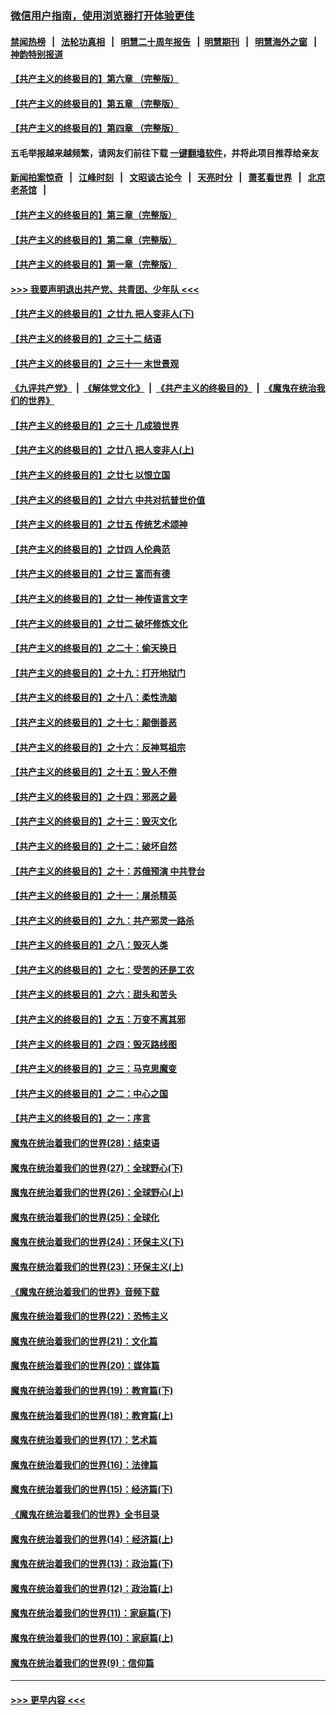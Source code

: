 ### [微信用户指南，使用浏览器打开体验更佳](https://github.com/gfw-breaker/banned-news1/blob/master/indexes/wechat-guide.md?t=0)
#### [禁闻热榜](热点新闻.md?t=0)  &nbsp;&nbsp;|&nbsp;&nbsp; [法轮功真相](https://github.com/gfw-breaker/truth/blob/master/README.md?t=0) &nbsp;&nbsp;|&nbsp;&nbsp; [明慧二十周年报告](https://github.com/gfw-breaker/mh-reports/blob/master/README.md?t=0) &nbsp;&nbsp;|&nbsp;&nbsp;[明慧期刊](https://github.com/gfw-breaker/mh-qikan) &nbsp;&nbsp;|&nbsp;&nbsp; [明慧海外之窗](https://github.com/gfw-breaker/mh-news/blob/master/README.md?t=0) &nbsp;&nbsp;|&nbsp;&nbsp; [神韵特别报道](https://github.com/gfw-breaker/mh-news/blob/master/shenyun.md?t=0)
#### [【共产主义的终极目的】第六章 （完整版）](../pages/nsc422/n11428913.md?t=02151802) 
#### [【共产主义的终极目的】第五章 （完整版）](../pages/nsc422/n11428912.md?t=02151802) 
#### [【共产主义的终极目的】第四章 （完整版）](../pages/nsc422/n11428907.md?t=02151802) 
#### 五毛举报越来越频繁，请网友们前往下载 [一键翻墙软件](https://github.com/gfw-breaker/ssr-accounts)，并将此项目推荐给亲友
#### [新闻拍案惊奇](https://github.com/gfw-breaker/banned-news1/blob/master/pages/link4.md) &nbsp;&nbsp;|&nbsp;&nbsp; [江峰时刻](https://github.com/gfw-breaker/banned-news1/blob/master/pages/link4.md) &nbsp;&nbsp;|&nbsp;&nbsp; [文昭谈古论今](https://github.com/gfw-breaker/banned-news1/blob/master/pages/link4.md) &nbsp;&nbsp;|&nbsp;&nbsp; [天亮时分](https://github.com/gfw-breaker/banned-news1/blob/master/pages/link4.md) &nbsp;&nbsp;|&nbsp;&nbsp; [萧茗看世界](https://github.com/gfw-breaker/banned-news1/blob/master/pages/link4.md) &nbsp;&nbsp;|&nbsp;&nbsp; [北京老茶馆](https://github.com/gfw-breaker/banned-news1/blob/master/pages/link4.md) &nbsp;&nbsp;|&nbsp;&nbsp; 
#### [【共产主义的终极目的】第三章（完整版）](../pages/nsc422/n11428848.md?t=02151802) 
#### [【共产主义的终极目的】第二章（完整版）](../pages/nsc422/n11428831.md?t=02151802) 
#### [【共产主义的终极目的】第一章（完整版）](../pages/nsc422/n11417651.md?t=02151802) 
#### [>>> 我要声明退出共产党、共青团、少年队 <<<](https://github.com/begood0513/goodnews/blob/master/quit/letter.md) 
#### [【共产主义的终极目的】之廿九 把人变非人(下)](../pages/nsc422/n11344140.md?t=02151802) 
#### [【共产主义的终极目的】之三十二 结语](../pages/nsc422/n11360535.md?t=02151802) 
#### [【共产主义的终极目的】之三十一 末世景观](../pages/nsc422/n11351129.md?t=02151802) 
#### [《九评共产党》](https://github.com/begood0513/9ping.md/blob/master/README.md) &nbsp;|&nbsp; [《解体党文化》](../../../../jtdwh.md/blob/master/README.md)  &nbsp;|&nbsp; [《共产主义的终极目的》](../../../../gczydzjmd.md/blob/master/README.md) &nbsp;|&nbsp; [《魔鬼在统治我们的世界》](../../../../mgztzwmdsj.md/blob/master/README.md) 
#### [【共产主义的终极目的】之三十 几成狼世界](../pages/nsc422/n11348280.md?t=02151802) 
#### [【共产主义的终极目的】之廿八 把人变非人(上)](../pages/nsc422/n11340492.md?t=02151802) 
#### [【共产主义的终极目的】之廿七 以恨立国](../pages/nsc422/n11336944.md?t=02151802) 
#### [【共产主义的终极目的】之廿六 中共对抗普世价值](../pages/nsc422/n11324785.md?t=02151802) 
#### [【共产主义的终极目的】之廿五 传统艺术颂神](../pages/nsc422/n11296396.md?t=02151802) 
#### [【共产主义的终极目的】之廿四 人伦典范](../pages/nsc422/n11296397.md?t=02151802) 
#### [【共产主义的终极目的】之廿三 富而有德](../pages/nsc422/n11283598.md?t=02151802) 
#### [【共产主义的终极目的】之廿一 神传语言文字](../pages/nsc422/n11263265.md?t=02151802) 
#### [【共产主义的终极目的】之廿二 破坏修炼文化](../pages/nsc422/n11245728.md?t=02151802) 
#### [【共产主义的终极目的】之二十：偷天换日](../pages/nsc422/n11238846.md?t=02151802) 
#### [【共产主义的终极目的】之十九：打开地狱门](../pages/nsc422/n11206376.md?t=02151802) 
#### [【共产主义的终极目的】之十八：柔性洗脑](../pages/nsc422/n11199994.md?t=02151802) 
#### [【共产主义的终极目的】之十七：颠倒善恶](../pages/nsc422/n11179782.md?t=02151802) 
#### [【共产主义的终极目的】之十六：反神骂祖宗](../pages/nsc422/n11166798.md?t=02151802) 
#### [【共产主义的终极目的】之十五：毁人不倦](../pages/nsc422/n11166792.md?t=02151802) 
#### [【共产主义的终极目的】之十四：邪恶之最](../pages/nsc422/n11150249.md?t=02151802) 
#### [【共产主义的终极目的】之十三：毁灭文化](../pages/nsc422/n11135227.md?t=02151802) 
#### [【共产主义的终极目的】之十二：破坏自然](../pages/nsc422/n11135214.md?t=02151802) 
#### [【共产主义的终极目的】之十：苏俄预演 中共登台](../pages/nsc422/n11118424.md?t=02151802) 
#### [【共产主义的终极目的】之十一：屠杀精英](../pages/nsc422/n11118442.md?t=02151802) 
#### [【共产主义的终极目的】之九：共产邪灵一路杀](../pages/nsc422/n11114139.md?t=02151802) 
#### [【共产主义的终极目的】之八：毁灭人类](../pages/nsc422/n11108503.md?t=02151802) 
#### [【共产主义的终极目的】之七：受苦的还是工农](../pages/nsc422/n11101809.md?t=02151802) 
#### [【共产主义的终极目的】之六：甜头和苦头](../pages/nsc422/n11096971.md?t=02151802) 
#### [【共产主义的终极目的】之五：万变不离其邪](../pages/nsc422/n11091285.md?t=02151802) 
#### [【共产主义的终极目的】之四：毁灭路线图](../pages/nsc422/n11086284.md?t=02151802) 
#### [【共产主义的终极目的】之三：马克思魔变](../pages/nsc422/n11061941.md?t=02151802) 
#### [【共产主义的终极目的】之二：中心之国](../pages/nsc422/n11047728.md?t=02151802) 
#### [【共产主义的终极目的】之一：序言](../pages/nsc422/n11086077.md?t=02151802) 
#### [魔鬼在统治着我们的世界(28)：结束语](../pages/nsc422/n10936246.md?t=02151802) 
#### [魔鬼在统治着我们的世界(27)：全球野心(下)](../pages/nsc422/n10928319.md?t=02151802) 
#### [魔鬼在统治着我们的世界(26)：全球野心(上)](../pages/nsc422/n10900318.md?t=02151802) 
#### [魔鬼在统治着我们的世界(25)：全球化](../pages/nsc422/n10788205.md?t=02151802) 
#### [魔鬼在统治着我们的世界(24)：环保主义(下)](../pages/nsc422/n10695307.md?t=02151802) 
#### [魔鬼在统治着我们的世界(23)：环保主义(上)](../pages/nsc422/n10688613.md?t=02151802) 
#### [《魔鬼在统治着我们的世界》音频下载](../pages/nsc422/n10635553.md?t=02151802) 
#### [魔鬼在统治着我们的世界(22)：恐怖主义](../pages/nsc422/n10614727.md?t=02151802) 
#### [魔鬼在统治着我们的世界(21)：文化篇](../pages/nsc422/n10597706.md?t=02151802) 
#### [魔鬼在统治着我们的世界(20)：媒体篇](../pages/nsc422/n10586579.md?t=02151802) 
#### [魔鬼在统治着我们的世界(19)：教育篇(下)](../pages/nsc422/n10564808.md?t=02151802) 
#### [魔鬼在统治着我们的世界(18)：教育篇(上)](../pages/nsc422/n10526970.md?t=02151802) 
#### [魔鬼在统治着我们的世界(17)：艺术篇](../pages/nsc422/n10499093.md?t=02151802) 
#### [魔鬼在统治着我们的世界(16)：法律篇](../pages/nsc422/n10485969.md?t=02151802) 
#### [魔鬼在统治着我们的世界(15)：经济篇(下)](../pages/nsc422/n10469975.md?t=02151802) 
#### [《魔鬼在统治着我们的世界》全书目录](../pages/nsc422/n10464261.md?t=02151802) 
#### [魔鬼在统治着我们的世界(14)：经济篇(上)](../pages/nsc422/n10457370.md?t=02151802) 
#### [魔鬼在统治着我们的世界(13)：政治篇(下)](../pages/nsc422/n10448270.md?t=02151802) 
#### [魔鬼在统治着我们的世界(12)：政治篇(上)](../pages/nsc422/n10444576.md?t=02151802) 
#### [魔鬼在统治着我们的世界(11)：家庭篇(下)](../pages/nsc422/n10440961.md?t=02151802) 
#### [魔鬼在统治着我们的世界(10)：家庭篇(上)](../pages/nsc422/n10435448.md?t=02151802) 
#### [魔鬼在统治着我们的世界(9)：信仰篇](../pages/nsc422/n10432159.md?t=02151802) 

----
#### [ >>> 更早内容 <<< ](../indexes/nsc422-earlier.md)
